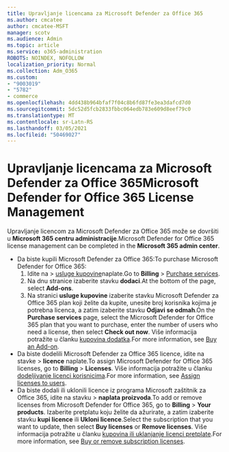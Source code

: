 ```yaml
---
title: Upravljanje licencama za Microsoft Defender za Office 365
ms.author: cmcatee
author: cmcatee-MSFT
manager: scotv
ms.audience: Admin
ms.topic: article
ms.service: o365-administration
ROBOTS: NOINDEX, NOFOLLOW
localization_priority: Normal
ms.collection: Adm_O365
ms.custom:
- "9003019"
- "5782"
- commerce
ms.openlocfilehash: 4dd438b964bfaf7f04c8b6fd87fe3ea3dafcd7d0
ms.sourcegitcommit: 5dc52d5fcb2833fbbc064edb783e609d8eef79c0
ms.translationtype: MT
ms.contentlocale: sr-Latn-RS
ms.lasthandoff: 03/05/2021
ms.locfileid: "50469027"
---
```

# <a name="microsoft-defender-for-office-365-license-management"></a><span data-ttu-id="44c94-102">Upravljanje licencama za Microsoft Defender za Office 365</span><span class="sxs-lookup"><span data-stu-id="44c94-102">Microsoft Defender for Office 365 License Management</span></span>

<span data-ttu-id="44c94-103">Upravljanje licencom za Microsoft Defender za Office 365 može se dovršiti u  **Microsoft 365 centru administracije**.</span><span class="sxs-lookup"><span data-stu-id="44c94-103">Microsoft Defender for Office 365 license management can be completed in the  **Microsoft 365 admin center**.</span></span>

- <span data-ttu-id="44c94-104">Da biste kupili Microsoft Defender za Office 365:</span><span class="sxs-lookup"><span data-stu-id="44c94-104">To purchase Microsoft Defender for Office 365:</span></span>
    1. <span data-ttu-id="44c94-105">Idite na   >  [usluge kupovine](https://go.microsoft.com/fwlink/p/?linkid=868433)naplate.</span><span class="sxs-lookup"><span data-stu-id="44c94-105">Go to **Billing** > [Purchase services](https://go.microsoft.com/fwlink/p/?linkid=868433).</span></span>
    2. <span data-ttu-id="44c94-106">Na dnu stranice izaberite stavku **dodaci**.</span><span class="sxs-lookup"><span data-stu-id="44c94-106">At the bottom of the page, select **Add-ons**.</span></span>
    3. <span data-ttu-id="44c94-107">Na stranici **usluge kupovine** izaberite stavku Microsoft Defender za Office 365 plan koji želite da kupite, unesite broj korisnika kojima je potrebna licenca, a zatim izaberite stavku **Odjavi se odmah**.</span><span class="sxs-lookup"><span data-stu-id="44c94-107">On the **Purchase services** page, select the Microsoft Defender for Office 365 plan that you want to purchase, enter the number of users who need a license, then select **Check out now**.</span></span> <span data-ttu-id="44c94-108">Više informacija potražite u članku [kupovina dodatka](https://docs.microsoft.com/microsoft-365/commerce/buy-or-edit-an-add-on).</span><span class="sxs-lookup"><span data-stu-id="44c94-108">For more information, see [Buy an Add-on](https://docs.microsoft.com/microsoft-365/commerce/buy-or-edit-an-add-on).</span></span>
- <span data-ttu-id="44c94-109">Da biste dodelili Microsoft Defender za Office 365 licence, idite na stavke  >  **licence** naplate.</span><span class="sxs-lookup"><span data-stu-id="44c94-109">To assign Microsoft Defender for Office 365 licenses, go to **Billing** > **Licenses**.</span></span> <span data-ttu-id="44c94-110">Više informacija potražite u članku [dodeljivanje licenci korisnicima](https://docs.microsoft.com/microsoft-365/admin/manage/assign-licenses-to-users).</span><span class="sxs-lookup"><span data-stu-id="44c94-110">For more information, see [Assign licenses to users](https://docs.microsoft.com/microsoft-365/admin/manage/assign-licenses-to-users).</span></span>
- <span data-ttu-id="44c94-111">Da biste dodali ili uklonili licence iz programa Microsoft zaštitnik za Office 365, idite na stavku  >  **naplata proizvoda**.</span><span class="sxs-lookup"><span data-stu-id="44c94-111">To add or remove licenses from Microsoft Defender for Office 365, go to **Billing** > **Your products**.</span></span> <span data-ttu-id="44c94-112">Izaberite pretplatu koju želite da ažurirate, a zatim izaberite stavku **kupi licence** ili **Ukloni licence**.</span><span class="sxs-lookup"><span data-stu-id="44c94-112">Select the subscription that you want to update, then select **Buy licenses** or **Remove licenses**.</span></span> <span data-ttu-id="44c94-113">Više informacija potražite u članku [kupovina ili uklanjanje licenci pretplate](https://docs.microsoft.com/microsoft-365/commerce/licenses/buy-licenses).</span><span class="sxs-lookup"><span data-stu-id="44c94-113">For more information, see [Buy or remove subscription licenses](https://docs.microsoft.com/microsoft-365/commerce/licenses/buy-licenses).</span></span>